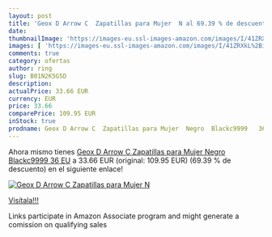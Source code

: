 ```yaml
---
layout: post
title: 'Geox D Arrow C  Zapatillas para Mujer  N al 69.39 % de descuento'
date: 
thumbnailImage: 'https://images-eu.ssl-images-amazon.com/images/I/41ZRXkL%2BifL._SL200_.jpg'
images: [ 'https://images-eu.ssl-images-amazon.com/images/I/41ZRXkL%2BifL._SL200_.jpg' ]
comments: true
category: ofertas
author: ring
slug: B01N2K5G5D
description:
actualPrice: 33.66 EUR
currency: EUR
price: 33.66
comparePrice: 109.95 EUR
inStock: true
prodname: Geox D Arrow C  Zapatillas para Mujer  Negro  Blackc9999   36 EU
---
```


Ahora mismo tienes [Geox D Arrow C  Zapatillas para Mujer  Negro  Blackc9999   36 EU](https://www.amazon.es/dp/B01N2K5G5D/?tag=tolees-21) a 33.66 EUR (original: 109.95 EUR) (69.39 %  de descuento) en el siguiente enlace!

[![Geox D Arrow C  Zapatillas para Mujer  N](https://images-eu.ssl-images-amazon.com/images/I/41ZRXkL%2BifL._SL200_.jpg)](https://www.amazon.es/dp/B01N2K5G5D/?tag=tolees-21)

[Visítala!!!](https://www.amazon.es/dp/B01N2K5G5D/?tag=tolees-21)

Links participate in Amazon Associate program and might generate a comission on qualifying sales
